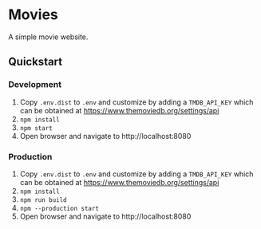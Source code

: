 # Movies
A simple movie website.

## Quickstart

### Development
 1. Copy `.env.dist` to `.env` and customize by adding a `TMDB_API_KEY` which can be obtained at https://www.themoviedb.org/settings/api
 2. `npm install`
 3. `npm start`
 4. Open browser and navigate to http://localhost:8080

### Production
 1. Copy `.env.dist` to `.env` and customize by adding a `TMDB_API_KEY` which can be obtained at https://www.themoviedb.org/settings/api
 2. `npm install`
 3. `npm run build`
 4. `npm --production start`
 5. Open browser and navigate to http://localhost:8080
